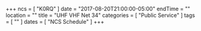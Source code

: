 +++
ncs = [ "K0RQ" ]
date = "2017-08-20T21:00:00-05:00"
endTime = ""
location = ""
title = "UHF VHF Net 34"
categories = [ "Public Service" ]
tags = [ "" ]
dates = [ "NCS Schedule" ]
+++
